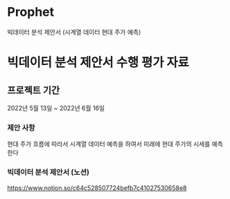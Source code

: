 # Prophet
빅데이터 분석 제안서 (시계열 데이터 현대 주가 예측)

#  빅데이터 분석 제안서 수행 평가 자료

## 프로젝트 기간

2022년 5월 13일 ~ 2022년 6월 16일

### 제안 사항

현대 주가 흐름에 따라서 시계열 데이터 예측을 하여서 미래에 현대 주가의 시세를 예측한다

### 빅데이터 분석 제안서 (노션)
https://www.notion.so/c64c528507724befb7c41027530658e8
